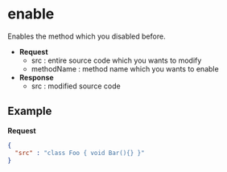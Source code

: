 enable
====
Enables the method which you disabled before.

* __Request__
  * src : entire source code which you wants to modify
  * methodName : method name which you wants to enable
* __Response__
  * src : modified source code 
  
Example
----
__Request__
```json
{
  "src" : "class Foo { void Bar(){} }"
}
```
